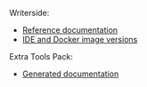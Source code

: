 Writerside:

- [Reference documentation](https://www.jetbrains.com/help/writerside/getting-started.html)
- [IDE and Docker image versions](https://plugins.jetbrains.com/plugin/20158-writerside/docs/8312.html)

Extra Tools Pack:

- [Generated documentation](https://jonathanlermitage.github.io/ij-extra-tools-pack-docs/)
